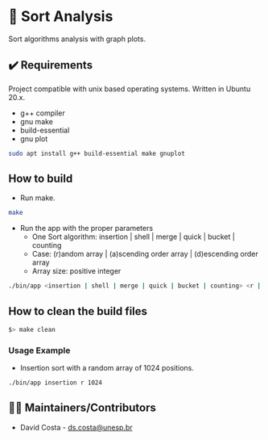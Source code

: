 # 🔢 Sort Analysis

Sort algorithms analysis with graph plots.
<!-- 
![Preview](public/img/screenshot.png) -->

## ✔️ Requirements

Project compatible with unix based operating systems. Written in Ubuntu 20.x.

* g++ compiler
* gnu make
* build-essential
* gnu plot

```bash
sudo apt install g++ build-essential make gnuplot
```
## How to build

- Run make.
```bash
make
```

- Run the app with the proper parameters
    - One Sort algorithm: insertion | shell | merge | quick | bucket | counting
    - Case: (r)andom array | (a)scending order array | (d)escending order array
    - Array size: positive integer
```bash
./bin/app <insertion | shell | merge | quick | bucket | counting> <r | a | d> <array_size>
```

## How to clean the build files
```bash
$> make clean
```

### Usage Example

* Insertion sort with a random array of 1024 positions.
```bash
./bin/app insertion r 1024
```

<!-- 
## ✔️ Configuration

* Change the ... file to ... bla bla bla.

## ✔️ Troubleshooting

 * If ..., check the following:
  - Change A
  - Change B

## 🤔 FAQ

Q: Question.

A: Answer. -->

## 👨‍💻 Maintainers/Contributors

* David Costa - [ds.costa@unesp.br](mailto:ds.costa@unesp.br)
<!-- 
## 📝 License

This project is licensed under the MIT GENERAL PUBLIC LICENSE - see the [LICENSE](LICENSE) file for more details.

**Open Source Software** Hell Yeah!!! ヽ(・∀・)ﾉ -->
